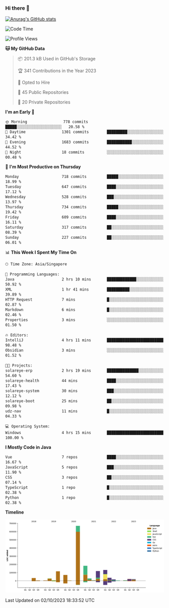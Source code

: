 ### Hi there 👋

[![Anurag's GitHub stats](https://github-readme-stats.vercel.app/api?username=xiumu2017&show_icons=true&theme=radical)](https://github.com/anuraghazra/github-readme-stats)

<!--
**xiumu2017/xiumu2017** is a ✨ _special_ ✨ repository because its `README.md` (this file) appears on your GitHub profile.

Here are some ideas to get you started:

- 🔭 I’m currently working on ...
- 🌱 I’m currently learning ...
- 👯 I’m looking to collaborate on ...
- 🤔 I’m looking for help with ...
- 💬 Ask me about ...
- 📫 How to reach me: ...
- 😄 Pronouns: ...
- ⚡ Fun fact: ...
-->

<!--START_SECTION:waka-->
![Code Time](http://img.shields.io/badge/Code%20Time-1%2C709%20hrs%2022%20mins-blue)

![Profile Views](http://img.shields.io/badge/Profile%20Views-0-blue)

**🐱 My GitHub Data** 

> 📦 201.3 kB Used in GitHub's Storage 
 > 
> 🏆 341 Contributions in the Year 2023
 > 
> 💼 Opted to Hire
 > 
> 📜 45 Public Repositories 
 > 
> 🔑 20 Private Repositories 
 > 
**I'm an Early 🐤** 

```text
🌞 Morning                778 commits         █████░░░░░░░░░░░░░░░░░░░░   20.58 % 
🌆 Daytime                1301 commits        █████████░░░░░░░░░░░░░░░░   34.42 % 
🌃 Evening                1683 commits        ███████████░░░░░░░░░░░░░░   44.52 % 
🌙 Night                  18 commits          ░░░░░░░░░░░░░░░░░░░░░░░░░   00.48 % 
```
📅 **I'm Most Productive on Thursday** 

```text
Monday                   718 commits         █████░░░░░░░░░░░░░░░░░░░░   18.99 % 
Tuesday                  647 commits         ████░░░░░░░░░░░░░░░░░░░░░   17.12 % 
Wednesday                528 commits         ███░░░░░░░░░░░░░░░░░░░░░░   13.97 % 
Thursday                 734 commits         █████░░░░░░░░░░░░░░░░░░░░   19.42 % 
Friday                   609 commits         ████░░░░░░░░░░░░░░░░░░░░░   16.11 % 
Saturday                 317 commits         ██░░░░░░░░░░░░░░░░░░░░░░░   08.39 % 
Sunday                   227 commits         ██░░░░░░░░░░░░░░░░░░░░░░░   06.01 % 
```


📊 **This Week I Spent My Time On** 

```text
🕑︎ Time Zone: Asia/Singapore

💬 Programming Languages: 
Java                     2 hrs 10 mins       █████████████░░░░░░░░░░░░   50.92 % 
XML                      1 hr 41 mins        ██████████░░░░░░░░░░░░░░░   39.89 % 
HTTP Request             7 mins              █░░░░░░░░░░░░░░░░░░░░░░░░   02.87 % 
Markdown                 6 mins              █░░░░░░░░░░░░░░░░░░░░░░░░   02.46 % 
Properties               3 mins              ░░░░░░░░░░░░░░░░░░░░░░░░░   01.50 % 

🔥 Editors: 
IntelliJ                 4 hrs 11 mins       █████████████████████████   98.48 % 
Obsidian                 3 mins              ░░░░░░░░░░░░░░░░░░░░░░░░░   01.52 % 

🐱‍💻 Projects: 
solareye-erp             2 hrs 19 mins       ██████████████░░░░░░░░░░░   54.60 % 
solareye-health          44 mins             ████░░░░░░░░░░░░░░░░░░░░░   17.43 % 
solareye-system          30 mins             ███░░░░░░░░░░░░░░░░░░░░░░   12.12 % 
solareye-boot            25 mins             ██░░░░░░░░░░░░░░░░░░░░░░░   09.98 % 
udz-nav                  11 mins             █░░░░░░░░░░░░░░░░░░░░░░░░   04.33 % 

💻 Operating System: 
Windows                  4 hrs 15 mins       █████████████████████████   100.00 % 
```

**I Mostly Code in Java** 

```text
Vue                      7 repos             ████░░░░░░░░░░░░░░░░░░░░░   16.67 % 
JavaScript               5 repos             ███░░░░░░░░░░░░░░░░░░░░░░   11.90 % 
CSS                      3 repos             ██░░░░░░░░░░░░░░░░░░░░░░░   07.14 % 
TypeScript               1 repo              █░░░░░░░░░░░░░░░░░░░░░░░░   02.38 % 
Python                   1 repo              █░░░░░░░░░░░░░░░░░░░░░░░░   02.38 % 
```



**Timeline**

![Lines of Code chart](https://raw.githubusercontent.com/xiumu2017/xiumu2017/main/assets/bar_graph.png)


 Last Updated on 02/10/2023 18:33:52 UTC
<!--END_SECTION:waka-->
